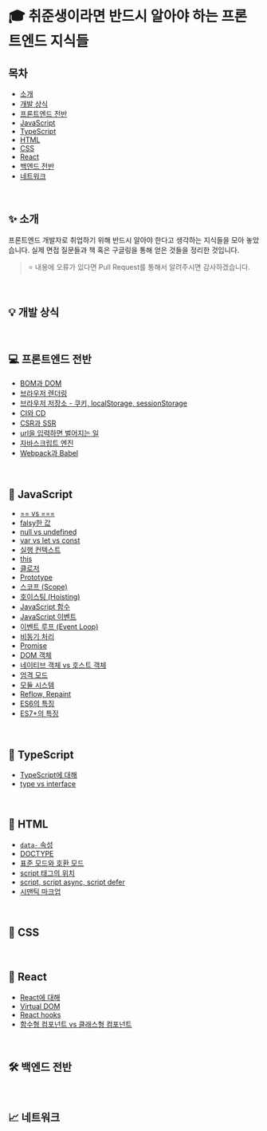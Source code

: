 # 🎓 취준생이라면 반드시 알아야 하는 프론트엔드 지식들
## 목차
- [소개](#-소개)
- [개발 상식](#-개발-상식)
- [프론트엔드 전반](#-프론트엔드-전반)
- [JavaScript](#-javascript)
- [TypeScript](#-typescript)
- [HTML](#-html)
- [CSS](#-css)
- [React](#-react)
- [백엔드 전반](#-백엔드-전반)
- [네트워크](#-네트워크)

<br>

## ✨ 소개
프론트엔드 개발자로 취업하기 위해 반드시 알아야 한다고 생각하는 지식들을 모아 놓았습니다. 실제 면접 질문들과 책 혹은 구글링을 통해 얻은 것들을 정리한 것입니다.

> ⭐ 내용에 오류가 있다면 Pull Request를 통해서 알려주시면 감사하겠습니다.

<br>

## 💡 개발 상식

<br>

## 💻 프론트엔드 전반
- [BOM과 DOM](Notes/FrontEnd/bom-dom.md)
- [브라우저 렌더링](Notes/FrontEnd/browser-rendering.md)
- [브라우저 저장소 - 쿠키, localStorage, sessionStorage](Notes/FrontEnd/browser-storage.md)
- [CI와 CD](Notes/FrontEnd/ci-cd.md)
- [CSR과 SSR](Notes/FrontEnd/csr-ssr.md)
- [url을 입력하면 벌어지는 일](Notes/FrontEnd/enter-url-process.md)
- [자바스크립트 엔진](Notes/FrontEnd/javascript-engine.md)
- [Webpack과 Babel](Notes/FrontEnd/webpack-babel.md)

<br>

## 🍎 JavaScript
- [== vs ===](Notes/JavaScript/equal.md)
- [falsy한 값](Notes/JavaScript/falsy.md)
- [null vs undefined](Notes/JavaScript/null-undefined.md)
- [var vs let vs const](Notes/JavaScript/var-let-const.md)
- [실행 컨텍스트](Notes/JavaScript/execution-context.md)
- [this](Notes/JavaScript/this.md)
- [클로저](Notes/JavaScript/closure.md)
- [Prototype](Notes/JavaScript/prototype.md)
- [스코프 (Scope)](Notes/JavaScript/scope.md)
- [호이스팅 (Hoisting)](Notes/JavaScript/hoisting.md)
- [JavaScript 함수](Notes/JavaScript/function.md)
- [JavaScript 이벤트](Notes/JavaScript/event.md)
- [이벤트 루프 (Event Loop)](Notes/JavaScript/event-loop.md)
- [비동기 처리](Notes/JavaScript/async.md)
- [Promise](Notes/JavaScript/promise.md)
- [DOM 객체](Notes/JavaScript/dom-selector.md)
- [네이티브 객체 vs 호스트 객체](Notes/JavaScript/native-host-object.md)
- [엄격 모드](Notes/JavaScript/strict-mode.md)
- [모듈 시스템](Notes/JavaScript/module.md)
- [Reflow, Repaint](Notes/JavaScript/reflow-repaint.md)
- [ES6의 특징](Notes/JavaScript/ES6.md)
- [ES7+의 특징](Notes/JavaScript/ES7+.md)

<br>

## 🍒 TypeScript
- [TypeScript에 대해](Notes/TypeScript/typescript.md)
- [type vs interface](Notes/TypeScript/type-interface.md)

<br>

## 📃 HTML
- [`data-` 속성](Notes/HTML/data.md)
- [DOCTYPE](Notes/HTML/doctype.md)
- [표준 모드와 호환 모드](Notes/HTML/standard-quirks-mode.md)
- [script 태그의 위치](Notes/HTML/script-tag-position.md)
- [script, script async, script defer](Notes/HTML/script.md)
- [시맨틱 마크업](Notes/HTML/semantic-markup.md)

<br>

## 🎨 CSS

<br>

## 💙 React
- [React에 대해](Notes/React/react.md)
- [Virtual DOM](Notes/React/virtual-dom.md)
- [React hooks](Notes/React/hook.md)
- [함수형 컴포넌트 vs 클래스형 컴포넌트](Notes/React/function-class-component.md)

<br>

## 🛠 백엔드 전반

<br>

## 📈 네트워크

<br>
